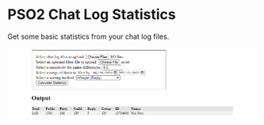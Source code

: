 # PSO2 Chat Log Statistics

Get some basic statistics from your chat log files.

![Example 1](example1.png)

